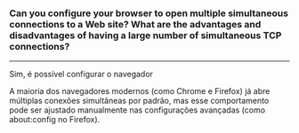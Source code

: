 ### Can you configure your browser to open multiple simultaneous connections to a Web site? What are the advantages and disadvantages of having a large number of simultaneous TCP connections?

---

Sim, é possível configurar o navegador

A maioria dos navegadores modernos (como Chrome e Firefox) já abre múltiplas conexões simultâneas por padrão, mas esse comportamento pode ser ajustado manualmente nas configurações avançadas (como about:config no Firefox).